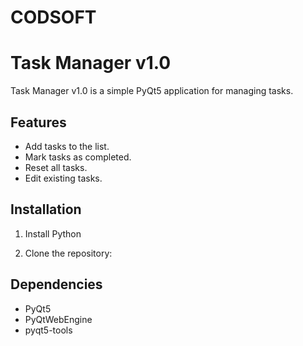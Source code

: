 # CODSOFT

# Task Manager v1.0

Task Manager v1.0 is a simple PyQt5 application for managing tasks.

## Features

- Add tasks to the list.
- Mark tasks as completed.
- Reset all tasks.
- Edit existing tasks.

## Installation

1. Install Python 

2. Clone the repository:

## Dependencies
- PyQt5
- PyQtWebEngine
- pyqt5-tools
